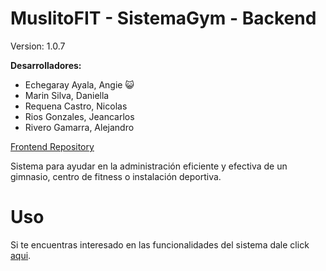 # MuslitoFIT - SistemaGym - Backend

Version: 1.0.7

**Desarrolladores:**
- Echegaray Ayala, Angie 😺
- Marin Silva, Daniella
- Requena Castro, Nicolas
- Rios Gonzales, Jeancarlos
- Rivero Gamarra, Alejandro

[Frontend Repository](https://github.com/riosGonzales/sisgym-frontend.git)

Sistema para ayudar en la administración eficiente y efectiva de un gimnasio, centro de fitness o instalación deportiva. 

# Uso

Si te encuentras interesado en las funcionalidades del sistema dale click [aqui](./funciones.md).
